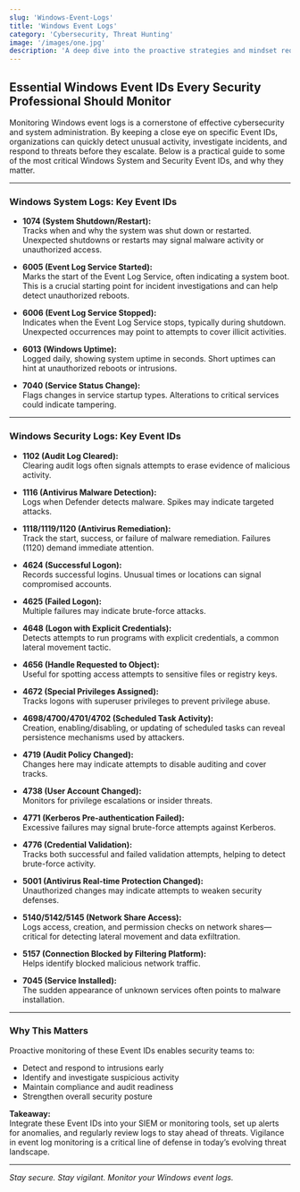 ```yaml
---
slug: 'Windows-Event-Logs'
title: 'Windows Event Logs'
category: 'Cybersecurity, Threat Hunting'
image: '/images/one.jpg'
description: 'A deep dive into the proactive strategies and mindset required for effective threat hunting in modern enterprises.'
---
```


## Essential Windows Event IDs Every Security Professional Should Monitor

Monitoring Windows event logs is a cornerstone of effective cybersecurity and system administration. By keeping a close eye on specific Event IDs, organizations can quickly detect unusual activity, investigate incidents, and respond to threats before they escalate. Below is a practical guide to some of the most critical Windows System and Security Event IDs, and why they matter.

---

### Windows System Logs: Key Event IDs

- **1074 (System Shutdown/Restart):**  
  Tracks when and why the system was shut down or restarted. Unexpected shutdowns or restarts may signal malware activity or unauthorized access.

- **6005 (Event Log Service Started):**  
  Marks the start of the Event Log Service, often indicating a system boot. This is a crucial starting point for incident investigations and can help detect unauthorized reboots.

- **6006 (Event Log Service Stopped):**  
  Indicates when the Event Log Service stops, typically during shutdown. Unexpected occurrences may point to attempts to cover illicit activities.

- **6013 (Windows Uptime):**  
  Logged daily, showing system uptime in seconds. Short uptimes can hint at unauthorized reboots or intrusions.

- **7040 (Service Status Change):**  
  Flags changes in service startup types. Alterations to critical services could indicate tampering.

---

### Windows Security Logs: Key Event IDs

- **1102 (Audit Log Cleared):**  
  Clearing audit logs often signals attempts to erase evidence of malicious activity.

- **1116 (Antivirus Malware Detection):**  
  Logs when Defender detects malware. Spikes may indicate targeted attacks.

- **1118/1119/1120 (Antivirus Remediation):**  
  Track the start, success, or failure of malware remediation. Failures (1120) demand immediate attention.

- **4624 (Successful Logon):**  
  Records successful logins. Unusual times or locations can signal compromised accounts.

- **4625 (Failed Logon):**  
  Multiple failures may indicate brute-force attacks.

- **4648 (Logon with Explicit Credentials):**  
  Detects attempts to run programs with explicit credentials, a common lateral movement tactic.

- **4656 (Handle Requested to Object):**  
  Useful for spotting access attempts to sensitive files or registry keys.

- **4672 (Special Privileges Assigned):**  
  Tracks logons with superuser privileges to prevent privilege abuse.

- **4698/4700/4701/4702 (Scheduled Task Activity):**  
  Creation, enabling/disabling, or updating of scheduled tasks can reveal persistence mechanisms used by attackers.

- **4719 (Audit Policy Changed):**  
  Changes here may indicate attempts to disable auditing and cover tracks.

- **4738 (User Account Changed):**  
  Monitors for privilege escalations or insider threats.

- **4771 (Kerberos Pre-authentication Failed):**  
  Excessive failures may signal brute-force attempts against Kerberos.

- **4776 (Credential Validation):**  
  Tracks both successful and failed validation attempts, helping to detect brute-force activity.

- **5001 (Antivirus Real-time Protection Changed):**  
  Unauthorized changes may indicate attempts to weaken security defenses.

- **5140/5142/5145 (Network Share Access):**  
  Logs access, creation, and permission checks on network shares—critical for detecting lateral movement and data exfiltration.

- **5157 (Connection Blocked by Filtering Platform):**  
  Helps identify blocked malicious network traffic.

- **7045 (Service Installed):**  
  The sudden appearance of unknown services often points to malware installation.

---

### Why This Matters

Proactive monitoring of these Event IDs enables security teams to:

- Detect and respond to intrusions early
- Identify and investigate suspicious activity
- Maintain compliance and audit readiness
- Strengthen overall security posture

**Takeaway:**  
Integrate these Event IDs into your SIEM or monitoring tools, set up alerts for anomalies, and regularly review logs to stay ahead of threats. Vigilance in event log monitoring is a critical line of defense in today’s evolving threat landscape.

---

*Stay secure. Stay vigilant. Monitor your Windows event logs.*
